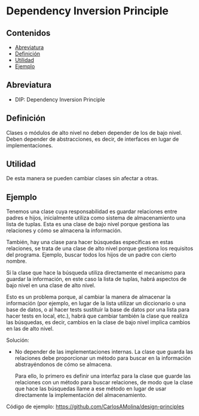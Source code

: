 # Dependency Inversion Principle

## Contenidos

- [Abreviatura](#abreviatura)
- [Definición](#definición)
- [Utilidad](#utilidad)
- [Ejemplo](#ejemplo)

## Abreviatura

- DIP: Dependency Inversion Principle

## Definición

Clases o módulos de alto nivel no deben depender de los de bajo nivel. Deben depender de abstracciones, es decir, de interfaces en lugar de implementaciones.


## Utilidad

De esta manera se pueden cambiar clases sin afectar a otras.


## Ejemplo

Tenemos una clase cuya responsabilidad es guardar relaciones entre padres e hijos, inicialmente utiliza como sistema de almacenamiento una lista de tuplas. Esta es una clase de bajo nivel porque gestiona las relaciones y cómo se almacena la información.

También, hay una clase para hacer búsquedas específicas en estas relaciones, se trata de una clase de alto nivel porque gestiona los requisitos del programa. Ejemplo, buscar todos los hijos de un padre con cierto nombre.

Si la clase que hace la búsqueda utiliza directamente el mecanismo para guardar la información, en este caso la lista de tuplas, habrá aspectos de bajo nivel en una clase de alto nivel.

Esto es un problema porque, al cambiar la manera de almacenar la información (por ejemplo, en lugar de la lista utilizar un diccionario o una base de datos, o al hacer tests sustituir la base de datos por una lista para hacer tests en local, etc.), habrá que cambiar también la clase que realiza las búsquedas, es decir, cambios en la clase de bajo nivel implica cambios en las de alto nivel.

Solución:

- No depender de las implementaciones internas. La clase que guarda las relaciones debe proporcionar un método para buscar en la información abstrayéndonos de cómo se almacena.

  Para ello, lo primero es definir una interfaz para la clase que guarde las relaciones con un método para buscar relaciones, de modo que la clase que hace las búsquedas llame a ese método en lugar de usar directamente la implementación del almacenamiento.

Código de ejemplo: <https://github.com/CarlosAMolina/design-principles>
